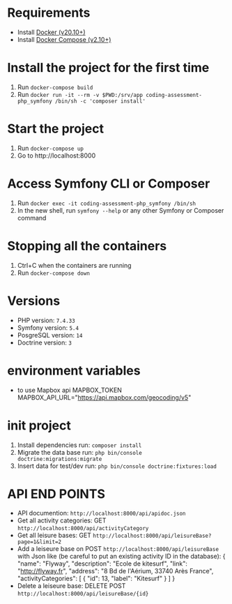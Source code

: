 # Requirements
* Install [Docker (v20.10+)](https://docs.docker.com/engine/install/)
* Install [Docker Compose (v2.10+)](https://docs.docker.com/compose/install/)

# Install the project for the first time
1. Run `docker-compose build`
2. Run `docker run -it --rm -v $PWD:/srv/app coding-assessment-php_symfony /bin/sh -c 'composer install'`

# Start the project
1. Run `docker-compose up`
2. Go to http://localhost:8000

# Access Symfony CLI or Composer
1. Run `docker exec -it coding-assessment-php_symfony /bin/sh`
2. In the new shell, run `symfony --help` or any other Symfony or Composer command

# Stopping all the containers
1. Ctrl+C when the containers are running
2. Run `docker-compose down`

# Versions
* PHP version: `7.4.33`
* Symfony version: `5.4`
* PosgreSQL version: `14`
* Doctrine version: `3`

# environment variables
* to use Mapbox api
MAPBOX_TOKEN
MAPBOX_API_URL="https://api.mapbox.com/geocoding/v5"

# init project
1. Install dependencies run: `composer install`
2. Migrate the data base run: `php bin/console doctrine:migrations:migrate`
3. Insert data for test/dev run:  `php bin/console doctrine:fixtures:load`

# API END POINTS
* API documention: `http://localhost:8000/api/apidoc.json`
* Get all activity categories: GET `http://localhost:8000/api/activityCategory`
* Get all leisure bases: GET `http://localhost:8000/api/leisureBase?page=1&limit=2` 
* Add a leiseure base on POST `http://localhost:8000/api/leisureBase` with Json like (be careful to put an existing activity ID in the database):
    {
        "name": "Flyway",
        "description": "Ecole de kitesurf",
        "link": "http://flyway.fr",
        "address": "8 Bd de l'Aérium, 33740 Arès France",
        "activityCategories": 
            [
                {
                    "id": 13,
                    "label": "Kitesurf"
                }
            ]
    }
* Delete a leiseure base: DELETE POST `http://localhost:8000/api/leisureBase/{id}`